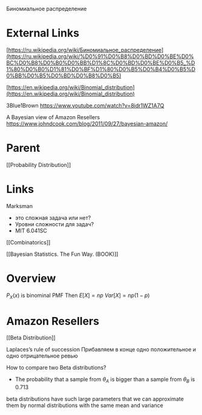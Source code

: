 
Биномиальное распределение

# External Links

[https://ru.wikipedia.org/wiki/Биномиальное_распределение](https://ru.wikipedia.org/wiki/%D0%91%D0%B8%D0%BD%D0%BE%D0%BC%D0%B8%D0%B0%D0%BB%D1%8C%D0%BD%D0%BE%D0%B5_%D1%80%D0%B0%D1%81%D0%BF%D1%80%D0%B5%D0%B4%D0%B5%D0%BB%D0%B5%D0%BD%D0%B8%D0%B5)

[https://en.wikipedia.org/wiki/Binomial_distribution](https://en.wikipedia.org/wiki/Binomial_distribution)

3Blue1Brown
https://www.youtube.com/watch?v=8idr1WZ1A7Q

A Bayesian view of Amazon Resellers
https://www.johndcook.com/blog/2011/09/27/bayesian-amazon/

# Parent

[[Probability Distribution]]

# Links

Marksman
- это сложная задача или нет?
- Уровни сложности для задач?
- MIT 6.041SC

[[Combinatorics]]

[[Bayesian Statistics. The Fun Way. (BOOK)]]

# Overview

$P_X(x)$ is binominal PMF
Then
$E[X] = np$
$Var[X] = np(1-p)$

# Amazon Resellers

[[Beta Distribution]]

Laplaces’s rule of succession
Прибавляем в конце одно положительное и одно отрицательное ревью

How to compare two Beta distributions?
- The probability that a sample from $θ_A$ is bigger than a sample from $θ_B$ is 0.713

beta distributions have such large parameters that we can approximate them by normal distributions with the same mean and variance